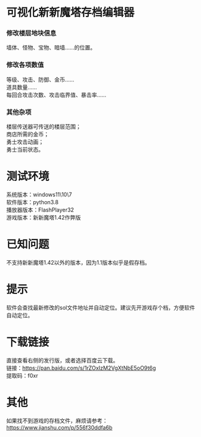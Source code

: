 # 可视化新新魔塔存档编辑器  

### 修改楼层地块信息
墙体、怪物、宝物、暗墙……的位置。
### 修改各项数值
等级、攻击、防御、金币……  
道具数量……  
每回合攻击次数、攻击临界值、暴击率……  
### 其他杂项
楼层传送器可传送的楼层范围；  
商店所需的金币；  
勇士攻击动画；  
勇士当前状态。

# 测试环境
系统版本：windows11\10\7  
软件版本：python3.8  
播放器版本：FlashPlayer32  
游戏版本：新新魔塔1.42作弊版  

# 已知问题
不支持新新魔塔1.42以外的版本，因为1.1版本似乎是假存档。  

# 提示
软件会查找最新修改的sol文件地址并自动定位。建议先开游戏存个档，方便软件自动定位。  

# 下载链接
直接查看右侧的发行版，或者选择百度云下载。  
链接：https://pan.baidu.com/s/1rZOxIzM2VgXtNbE5oO9t6g   
提取码：f0xr   

# 其他
如果找不到游戏的存档文件，麻烦请参考：  
https://www.jianshu.com/p/556f30ddfa6b  